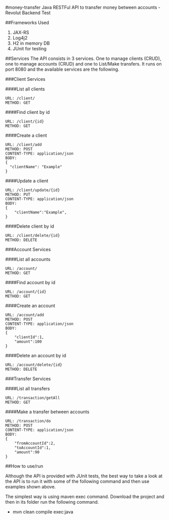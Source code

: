 #money-transfer
Java RESTFul API to transfer money between accounts - Revolut Backend Test

##Frameworks Used
1. JAX-RS
2. Log4j2
3. H2 in memory DB
4. JUnit for testing

##Services
The API consists in 3 services. One to manage clients (CRUD), one to manage accounts (CRUD) and one to List/Make transfers. It runs on port 8080 and the available services are the following.

###Client Services

####List all clients
```
URL: /client/
METHOD: GET
```
####Find client by id
```
URL: /client/{id}
METHOD: GET
```
####Create a client
```
URL: /client/add
METHOD: POST
CONTENT-TYPE: application/json
BODY: 
{
  "clientName": "Example"
}
```
####Update a client
```
URL: /client/update/{id}
METHOD: PUT
CONTENT-TYPE: application/json
BODY: 
{
	"clientName":"Example", 
}
```
####Delete client by id
```
URL: /client/delete/{id}
METHOD: DELETE
```

###Account Services

####List all accounts
```
URL: /account/
METHOD: GET
```
####Find account by id
```
URL: /account/{id}
METHOD: GET
```
####Create an account
```
URL: /account/add
METHOD: POST
CONTENT-TYPE: application/json
BODY: 
{
	"clientId":1, 
	"amount":100
}
```
####Delete an account by id
```
URL: /account/delete/{id}
METHOD: DELETE
```

###Transfer Services

####List all transfers
```
URL: /transaction/getAll
METHOD: GET
```

####Make a transfer between accounts
```
URL: /transaction/do
METHOD: POST
CONTENT-TYPE: application/json
BODY: 
{
	"fromAccountId":2, 
	"toAccountId":1, 
	"amount":90
}
```

##How to use/run

Although the API is provided with JUnit tests, the best way to take a look at the API is to run it with some of the following command and then use examples shown above.

The simplest way is using maven exec command. Download the project and then in its folder run the following command.

* mvn clean compile exec:java
